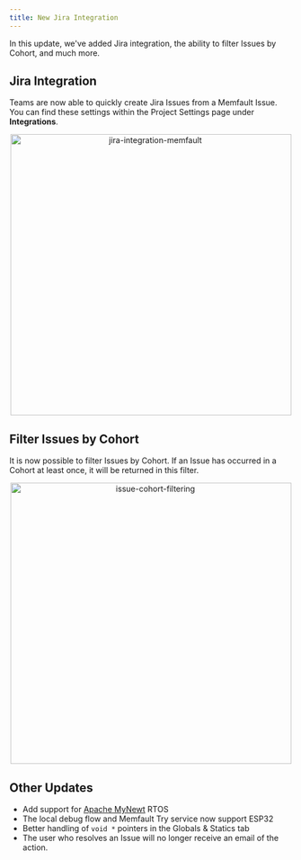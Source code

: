 ```yaml
---
title: New Jira Integration
---
```


In this update, we've added Jira integration, the ability to filter Issues by
Cohort, and much more.

<!-- truncate -->

## Jira Integration

Teams are now able to quickly create Jira Issues from a Memfault Issue. You can
find these settings within the Project Settings page under **Integrations**.

<p align="center">
  <img width="500" src="/img/blog/2020-01-27-jira-integration-issue.png" alt="jira-integration-memfault" />
</p>

## Filter Issues by Cohort

It is now possible to filter Issues by Cohort. If an Issue has occurred in a
Cohort at least once, it will be returned in this filter.

<p align="center">
  <img width="500" src="/img/blog/2020-01-27-issue-cohort-filtering.png" alt="issue-cohort-filtering" />
</p>

## Other Updates

- Add support for [Apache MyNewt](https://mynewt.apache.org/) RTOS
- The local debug flow and Memfault Try service now support ESP32
- Better handling of `void *` pointers in the Globals & Statics tab
- The user who resolves an Issue will no longer receive an email of the action.
